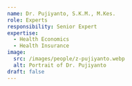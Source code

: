 ```yaml
---
name: Dr. Pujiyanto, S.K.M., M.Kes.
role: Experts
responsibility: Senior Expert
expertise:
  - Health Economics
  - Health Insurance
image:
  src: /images/people/z-pujiyanto.webp
  alt: Portrait of Dr. Pujiyanto
draft: false
---
```

